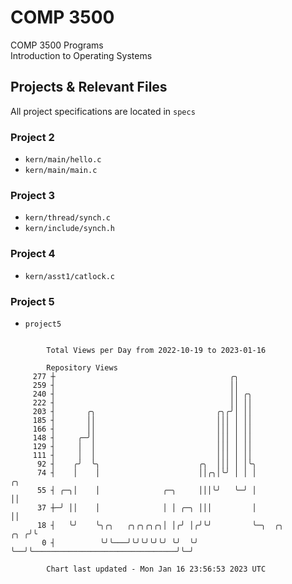 # COMP 3500
COMP 3500 Programs  
Introduction to Operating Systems  
## Projects & Relevant Files
All project specifications are located in `specs`
### Project 2
- `kern/main/hello.c`
- `kern/main/main.c`
### Project 3
- `kern/thread/synch.c`
- `kern/include/synch.h`
### Project 4
- `kern/asst1/catlock.c`
### Project 5
- `project5`

```

        Total Views per Day from 2022-10-19 to 2023-01-16

        Repository Views
     277 ┼                                       ╭╮
     259 ┤                                       ││
     240 ┤                                       ││ ╭╮
     222 ┤                                       ││ ││
     203 ┤       ╭╮                           ╭╮╭╯│ ││
     185 ┤       ││                           │││ │ ││
     166 ┤       ││                           │││ │ ││
     148 ┤     ╭─╯│                           │││ │ ││
     129 ┤     │  │                           │││ │ ││
     111 ┤     │  │                           │││ │ ││
      92 ┤    ╭╯  ╰╮                      ╭╮  │││ │ │╰╮
      74 ┤    │    │                      ││╭╮│╰╯ │ │ │                                          ╭╮
      55 ┤ ╭─╮│    │              ╭─╮     │││╰╯   ╰─╯ │                                          ││
      37 ┼─╯ ││    │              │ │ ╭─╮ │││         │                                          ││
      18 ┤   ╰╯    ╰╮╭╮   ╭╮╭╮╭╮╭╮│ │╭╯ │╭╯╰╯         ╰─╮  ╭╮                                ╭╮ ╭╯╰
       0 ┤          ╰╯╰───╯╰╯╰╯╰╯╰╯ ╰╯  ╰╯              ╰──╯╰────────────────────────────────╯╰─╯

        Chart last updated - Mon Jan 16 23:56:53 2023 UTC
        
```
